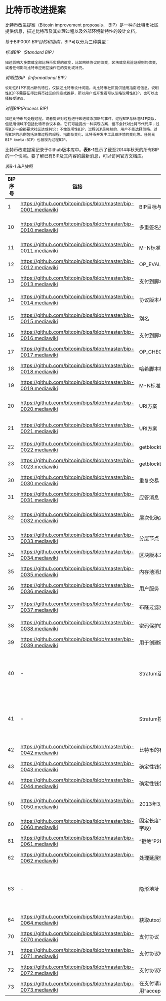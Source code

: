 比特币改进提案
====


比特币改进提案（Bitcoin improvement proposals， BIP）是一种向比特币社区提供信息，描述比特币及其处理过程以及外部环境新特性的设计文档。

基于BIP0001 *BIP目的和指南*，BIP可以分为三种类型：

*标准BIP（Standard BIP）*

    描述影响大多数或全部比特币实现的改变，比如网络协议的改变，区块或交易验证规则的改变，或者任何影响比特币应用互操作性的变化或补充。

*说明性BIP（Informational BIP）*

    说明性BIP不提出新的特性，仅描述比特币设计问题，向比特币社区提供通用指南或信息。说明性BIP不需要征得比特币社区的同意或推荐，所以用户或开发者可以忽略说明性BIP，也可以选择接受建议。

*过程BIP(Process BIP)*

    描述比特币的处理过程，或者提议对过程进行改进或添加新的事件。过程BIP与标准BIP类似，但适用领域不包括比特币协议本身。它们可能提出一种实现方案，但不会针对比特币代码库；过程BIP一般都要求社区达成共识；不像说明性BIP，过程BIP是强制的，用户不能选择忽略。过程BIP的示例包括决策过程的规程、指南及变化，比特币开发中工具或环境的变化等。任何元BIP（meta-BIP）也被视为过程BIP。


比特币改进提案记录于Github版本库中。**表B-1**显示了截至2014年秋天的所有BIP的一个快照。要了解已有BIP及其内容的最新消息，可以访问官方文档库。

*表B-1 BIP快照*

|BIP序号|链接 |标题| 作者 |类型 |状态|
|----|-------|-----|------|------|------|
|1| https://github.com/bitcoin/bips/blob/master/bip-0001.mediawiki |BIP目标与指南| Amir Taaki |标准|活跃|
|10| https://github.com/bitcoin/bips/blob/master/bip-0010.mediawiki |多重签名交易分布|Alan Reiner| 说明性|草案|
|11| https://github.com/bitcoin/bips/blob/master/bip-0011.mediawiki |M-N标准交易|Gavin Andresen |标准|采纳|
|12| https://github.com/bitcoin/bips/blob/master/bip-0012.mediawiki |OP_EVAL |Gavin Andresen |标准 |撤销|
|13| https://github.com/bitcoin/bips/blob/master/bip-0013.mediawiki |支付到脚本哈希地址格式|Gavin Andresen|标准|终稿|
|14| https://github.com/bitcoin/bips/blob/master/bip-0014.mediawiki |协议版本与用户代理| Amir Taaki,Patrick Strateman|标准 |采纳|
|15 | https://github.com/bitcoin/bips/blob/master/bip-0015.mediawiki |别名|Amir Taaki |标准| 撤销|
|16| https://github.com/bitcoin/bips/blob/master/bip-0016.mediawiki |支付到脚本哈希|Gavin Andresen|标准 |采纳|
|17| https://github.com/bitcoin/bips/blob/master/bip-0017.mediawiki |OP_CHECKHASHVERIFY(CHV)|Luke Dashjr |撤销|草案|
|18| https://github.com/bitcoin/bips/blob/master/bip-0018.mediawiki |哈希脚本校验|Luke Dashjr |标准| 草案|
|19| https://github.com/bitcoin/bips/blob/master/bip-0019.mediawiki |M-N标准交易(Low SigOp)|Luke Dashjr| 标准|草案|
|20| https://github.com/bitcoin/bips/blob/master/bip-0020.mediawiki |URI方案 |Luke Dashjr |标准|被替代|
|21| https://github.com/bitcoin/bips/blob/master/bip-0021.mediawiki |URI方案| Nils Schneider,Matt Corallo|标准 |采纳|
|22| https://github.com/bitcoin/bips/blob/master/bip-0022.mediawiki |getblocktemplate - 基础|Luke Dashjr |标准| 采纳|
|23| https://github.com/bitcoin/bips/blob/master/bip-0023.mediawiki |getblocktemplate - 矿池挖矿|Luke Dashjr |标准| 采纳|
|30| https://github.com/bitcoin/bips/blob/master/bip-0030.mediawiki |重复交易| Pieter Wuille |标准 |采纳|
|31| https://github.com/bitcoin/bips/blob/master/bip-0031.mediawiki |应答消息| Mike Hearn |标准 |采纳|
|32| https://github.com/bitcoin/bips/blob/master/bip-0032.mediawiki |层次化确定性钱包| Pieter Wuille |说明性|采纳|
|33| https://github.com/bitcoin/bips/blob/master/bip-0033.mediawiki |分层节点| Amir Taaki| 标准 |草案|
|34|	https://github.com/bitcoin/bips/blob/master/bip-0034.mediawiki	|区块版本2，币基中的高度|Gavin Andresen|标准|采纳|
|35|	https://github.com/bitcoin/bips/blob/master/bip-0035.mediawiki	|内存池消息|Jeff Garzik|标准|采纳|
|36|	https://github.com/bitcoin/bips/blob/master/bip-0036.mediawiki	|用户服务|Stefan Thomas|标准|草案|
|37|	https://github.com/bitcoin/bips/blob/master/bip-0037.mediawiki	|布隆过滤器|Mike Hearn and Matt Corallo|	标准|采纳|
|38|	https://github.com/bitcoin/bips/blob/master/bip-0038.mediawiki	|密码保护的私钥|Mike Caldwell|标准|草案|
|39|	https://github.com/bitcoin/bips/blob/master/bip-0039.mediawiki	|用于创建确定性密钥的助记码|Slush|标准|草案|
|40|	-	|Stratum连线协议|Slush|标准|BIP编号已分配|
|41|	-	|Stratum挖矿协议|Slush|标准|BIP编号已分配|
|42|	https://github.com/bitcoin/bips/blob/master/bip-0042.mediawiki |比特币的有限货币供应|	Pieter Wuille|标准|草案|
|43|	https://github.com/bitcoin/bips/blob/master/bip-0043.mediawiki |确定性钱包的目标域|	Slush|标准|草案|
|44|	https://github.com/bitcoin/bips/blob/master/bip-0044.mediawiki	|确定性钱包的多账户层次|Slush|标准|草案|
|50|	https://github.com/bitcoin/bips/blob/master/bip-0050.mediawiki	|2013年3月链分叉事后研究|Gavin Andresen|说明性|草案|
|60|	https://github.com/bitcoin/bips/blob/master/bip-0060.mediawiki	|固定长度“版本”消息（交易中继字段）|Amir Taaki|标准|草案|
|61|	https://github.com/bitcoin/bips/blob/master/bip-0061.mediawiki	|“拒绝”P2P消息|Gavin Andresen|标准|草案|
|62|	https://github.com/bitcoin/bips/blob/master/bip-0062.mediawiki	|处理延展性|	Pieter Wuille |标准|草案|
|63|	-	|隐形地址|Peter Todd |标准|BIP编号已分配|
|64|	https://github.com/bitcoin/bips/blob/master/bip-0064.mediawiki	|获取utxo消息|	Mike Hearn |标准|草案|
|70|	https://github.com/bitcoin/bips/blob/master/bip-0070.mediawiki	|支付协议|Gavin Andresen |标准|草案|
|71|	https://github.com/bitcoin/bips/blob/master/bip-0071.mediawiki	|支付协议MIME类型|Gavin Andresen|标准|草案|
|72|	https://github.com/bitcoin/bips/blob/master/bip-0072.mediawiki	|支付协议的URI|Gavin Andresen |标准|草案|
|73|	https://github.com/bitcoin/bips/blob/master/bip-0073.mediawiki |在支付请求URL中使用“accept”报文头|Stephen Pair|标准|草案|